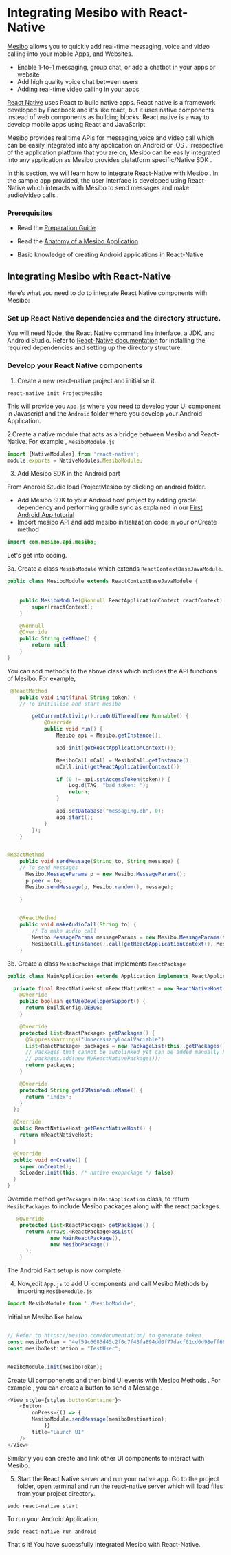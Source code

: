 # Integrating Mesibo with React-Native

[Mesibo](https://mesibo.com) allows you to quickly add real-time messaging, voice and video calling into your mobile Apps, and Websites.
  - Enable 1-to-1 messaging, group chat, or add a chatbot in your apps or website
  - Add high quality voice chat between users
  - Adding real-time video calling in your apps

[React Native](https://facebook.github.io/react-native/) uses React to build native apps.
React native is a framework developed by Facebook and it's like react, but it uses native components instead of web components as building blocks. React native is a way to develop mobile apps using React and JavaScript.

    
Mesibo provides real time APIs for messaging,voice and video call which can be easily integrated into any application on Android or iOS . Irrespective of the application platform that you are on, Mesibo can be easily integrated into any application as Mesibo provides platatform specific/Native SDK .

In this section, we will learn how to integrate React-Native with Mesibo . In the sample app provided, the user interface is developed using React-Native which interacts with Mesibo to send messages and make audio/video calls .

### Prerequisites

- Read the [Preparation Guide](/documentation/tutorials/first-app/)

- Read the [Anatomy of a Mesibo Application](/documentation/tutorials/first-app/anatomy/) 

- Basic knowledge of creating Android applications in React-Native


## Integrating Mesibo with React-Native

Here’s what you need to do to integrate React Native components with Mesibo:

### Set up React Native dependencies and the directory structure.

You will need Node, the React Native command line interface, a JDK, and Android Studio.
Refer to [React-Native documentation](https://facebook.github.io/react-native/docs/getting-started) for installing the required dependencies and setting up the directory structure.

### Develop your React Native components

1. Create a new react-native project and initialise it. 
```
react-native init ProjectMesibo
```
This will provide you `App.js` where you need to develop your UI component in Javascript and the `Android` folder where you develop your Android Application.

2.Create a native module that acts as a bridge between Mesibo and React-Native. For example , `MesiboModule.js`

```javascript
import {NativeModules} from 'react-native';
module.exports = NativeModules.MesiboModule;

```

3. Add Mesibo SDK in the Android part

From Android Studio load ProjectMesibo by clicking on android folder.

   - Add Mesibo SDK to your Android host project by adding gradle dependency and performing gradle sync as explained in our [First Android App tutorial](https://mesibo.com/documentation/tutorials/first-app/android/)
   - Import mesibo API and add mesibo initialization code in your onCreate method

```java
import com.mesibo.api.mesibo;
```
 Let's get into coding.
 
3a. Create a class `MesiboModule` which extends `ReactContextBaseJavaModule`.
```java
public class MesiboModule extends ReactContextBaseJavaModule {
    
    
    public MesiboModule(@Nonnull ReactApplicationContext reactContext) {
        super(reactContext);
    }

    @Nonnull
    @Override
    public String getName() {
        return null;
    }
}
```
You can add methods to the above class which includes the API functions of Mesibo.
For example,
```java
 @ReactMethod
    public void init(final String token) {
    // To initialise and start mesibo

        getCurrentActivity().runOnUiThread(new Runnable() {
            @Override
            public void run() {
                Mesibo api = Mesibo.getInstance();

                api.init(getReactApplicationContext());

                MesiboCall mCall = MesiboCall.getInstance();
                mCall.init(getReactApplicationContext());

                if (0 != api.setAccessToken(token)) {
                    Log.d(TAG, "bad token: ");
                    return;
                }

                api.setDatabase("messaging.db", 0);
                api.start();
            }
        });
    }


@ReactMethod
    public void sendMessage(String to, String message) {
    // To send Messages
	  Mesibo.MessageParams p = new Mesibo.MessageParams();
	  p.peer = to;
	  Mesibo.sendMessage(p, Mesibo.random(), message);

    }

    
    @ReactMethod
    public void makeAudioCall(String to) {
        // To make audio call
        Mesibo.MessageParams messageParams = new Mesibo.MessageParams(to, 0, Mesibo.FLAG_DEFAULT, 0);
        MesiboCall.getInstance().call(getReactApplicationContext(), Mesibo.random(), messageParams.profile, false);
    }

```
3b. Create a class `MesiboPackage` that implements `ReactPackage`
```java
public class MainApplication extends Application implements ReactApplication {

  private final ReactNativeHost mReactNativeHost = new ReactNativeHost(this) {
    @Override
    public boolean getUseDeveloperSupport() {
      return BuildConfig.DEBUG;
    }

    @Override
    protected List<ReactPackage> getPackages() {
      @SuppressWarnings("UnnecessaryLocalVariable")
      List<ReactPackage> packages = new PackageList(this).getPackages();
      // Packages that cannot be autolinked yet can be added manually here, for example:
      // packages.add(new MyReactNativePackage());
      return packages;
    }

    @Override
    protected String getJSMainModuleName() {
      return "index";
    }
  };

  @Override
  public ReactNativeHost getReactNativeHost() {
    return mReactNativeHost;
  }

  @Override
  public void onCreate() {
    super.onCreate();
    SoLoader.init(this, /* native exopackage */ false);
  }
}
```

Override method `getPackages` in `MainApplication` class, to return `MesiboPackages` to include Mesibo packages along with the react packages.
```java
   @Override
    protected List<ReactPackage> getPackages() {
      return Arrays.<ReactPackage>asList(
              new MainReactPackage(),
              new MesiboPackage()
      );
    }

```
The Android Part setup is now complete.

4. Now,edit `App.js` to add UI components and call Mesibo Methods by importing `MesiboModule.js`
```javascript
import MesiboModule from './MesiboModule';

```
Initialise Mesibo like below
```javascript

// Refer to https://mesibo.com/documentation/ to generate token
const mesiboToken = "4ef59c6683d45c2f0c7f43fa894dd0f77dacf61cd6d98eff6651a";
const mesiboDestination = "TestUser";


MesiboModule.init(mesiboToken);
```
Create UI componenets and then bind UI events with Mesibo Methods . For example , you can create a button to send a Message . 
```javascript
<View style={styles.buttonContainer}>
	<Button
  		onPress={() => {
		MesiboModule.sendMessage(mesiboDestination);
	        }}
  	   	title="Launch UI" 
	/>
</View>
```
Similarly you can create and link other UI components to interact with Mesibo.

5. Start the React Native server and run your native app.
Go to the project folder, open terminal and run the react-native server which will load files from your project directory.
```
sudo react-native start
```
To run your Android Application,
```
sudo react-native run android
```
That's it! You have sucessfully integrated Mesibo with React-Native.

